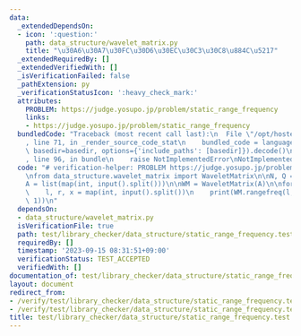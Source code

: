 ```yaml
---
data:
  _extendedDependsOn:
  - icon: ':question:'
    path: data_structure/wavelet_matrix.py
    title: "\u30A6\u30A7\u30FC\u30D6\u30EC\u30C3\u30C8\u884C\u5217"
  _extendedRequiredBy: []
  _extendedVerifiedWith: []
  _isVerificationFailed: false
  _pathExtension: py
  _verificationStatusIcon: ':heavy_check_mark:'
  attributes:
    PROBLEM: https://judge.yosupo.jp/problem/static_range_frequency
    links:
    - https://judge.yosupo.jp/problem/static_range_frequency
  bundledCode: "Traceback (most recent call last):\n  File \"/opt/hostedtoolcache/PyPy/3.10.13/x64/lib/pypy3.10/site-packages/onlinejudge_verify/documentation/build.py\"\
    , line 71, in _render_source_code_stat\n    bundled_code = language.bundle(stat.path,\
    \ basedir=basedir, options={'include_paths': [basedir]}).decode()\n  File \"/opt/hostedtoolcache/PyPy/3.10.13/x64/lib/pypy3.10/site-packages/onlinejudge_verify/languages/python.py\"\
    , line 96, in bundle\n    raise NotImplementedError\nNotImplementedError\n"
  code: "# verification-helper: PROBLEM https://judge.yosupo.jp/problem/static_range_frequency\n\
    \nfrom data_structure.wavelet_matrix import WaveletMatrix\n\nN, Q = map(int, input().split())\n\
    A = list(map(int, input().split()))\n\nWM = WaveletMatrix(A)\n\nfor _ in range(Q):\n\
    \    l, r, x = map(int, input().split())\n    print(WM.rangefreq(l, r, x, x +\
    \ 1))\n"
  dependsOn:
  - data_structure/wavelet_matrix.py
  isVerificationFile: true
  path: test/library_checker/data_structure/static_range_frequency.test.py
  requiredBy: []
  timestamp: '2023-09-15 08:31:51+09:00'
  verificationStatus: TEST_ACCEPTED
  verifiedWith: []
documentation_of: test/library_checker/data_structure/static_range_frequency.test.py
layout: document
redirect_from:
- /verify/test/library_checker/data_structure/static_range_frequency.test.py
- /verify/test/library_checker/data_structure/static_range_frequency.test.py.html
title: test/library_checker/data_structure/static_range_frequency.test.py
---
```

